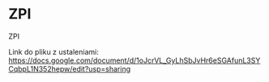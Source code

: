 # ZPI
ZPI

Link do pliku z ustaleniami:
https://docs.google.com/document/d/1oJcrVL_GyLhSbJvHr6eSGAfunL3SYCqbpL1N352hepw/edit?usp=sharing
